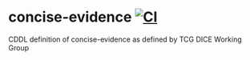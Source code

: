 # concise-evidence [![CI](https://github.com/TrustedComputingGroup/concise-evidence/actions/workflows/makefile.yml/badge.svg)](https://github.com/TrustedComputingGroup/concise-evidence/actions/workflows/makefile.yml)
CDDL definition of concise-evidence as defined by TCG DICE Working Group
